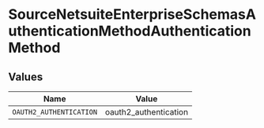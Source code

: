 # SourceNetsuiteEnterpriseSchemasAuthenticationMethodAuthenticationMethod


## Values

| Name                    | Value                   |
| ----------------------- | ----------------------- |
| `OAUTH2_AUTHENTICATION` | oauth2_authentication   |